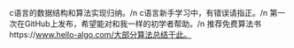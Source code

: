 c语言的数据结构和算法实现归纳。/n
c语言新手学习中，有错误请指正。/n
第一次在GitHub上发布，希望能对和我一样的初学者帮助。/n
推荐免费算法书https://www.hello-algo.com/大部分算法总结于此。
